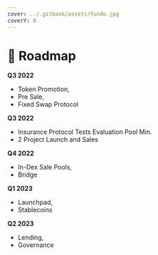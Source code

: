 ```yaml
---
cover: ../.gitbook/assets/fundo.jpg
coverY: 0
---
```


# 🚀 Roadmap

**Q3 2022**

* Token Promotion,&#x20;
* Pre Sale, &#x20;
* Fixed Swap Protocol

**Q3 2022**

* Insurance Protocol Tests Evaluation Pool Min.&#x20;
* 2 Project Launch and Sales

**Q4 2022**

* In-Dex Sale Pools,
* Bridge

**Q1 2023**

* Launchpad,&#x20;
* Stablecoins

**Q2 2023**

* &#x20;Lending,&#x20;
* Governance
